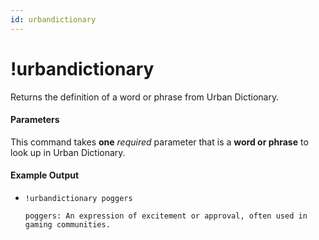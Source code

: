 ```yaml
---
id: urbandictionary
---
```


# !urbandictionary

Returns the definition of a word or phrase from Urban Dictionary.

#### Parameters

This command takes **one** *required* parameter that is a **word or phrase** to look up in Urban Dictionary.

#### Example Output

* `!urbandictionary poggers`

    ```
    poggers: An expression of excitement or approval, often used in gaming communities.
    ```
